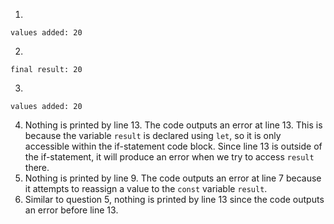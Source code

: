 1. 
```
values added: 20
```
2. 
```
final result: 20
```
3. 
```
values added: 20
```
4. Nothing is printed by line 13. The code outputs an error at line 13. This is because the variable ```result``` is declared using ```let```, so it is only accessible within the if-statement code block. Since line 13 is outside of the if-statement, it will produce an error when we try to access ```result``` there. 
5. Nothing is printed by line 9. The code outputs an error at line 7 because it attempts to reassign a value to the ```const``` variable ```result```. 
6. Similar to question 5, nothing is printed by line 13 since the code outputs an error before line 13. 